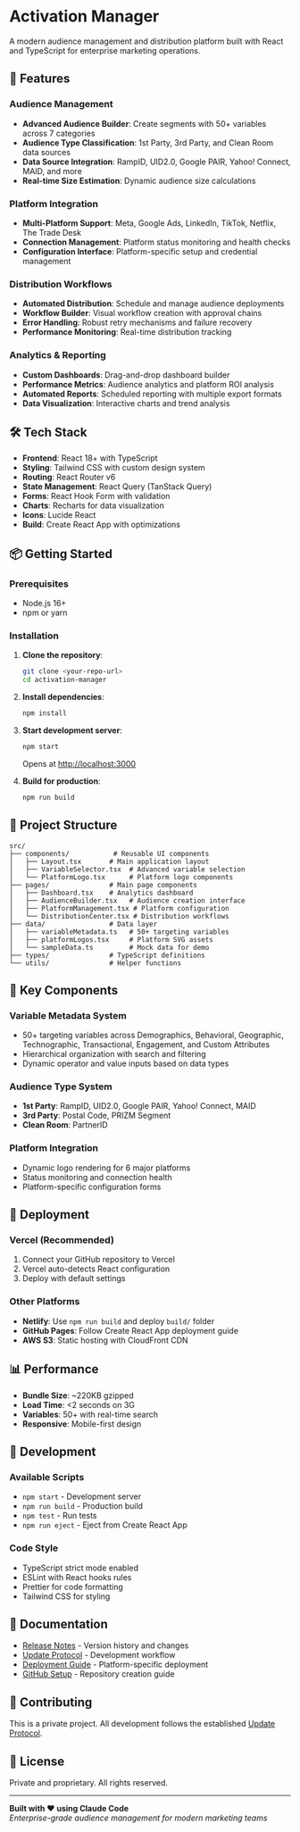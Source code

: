 # Activation Manager

A modern audience management and distribution platform built with React and TypeScript for enterprise marketing operations.

## 🚀 Features

### Audience Management
- **Advanced Audience Builder**: Create segments with 50+ variables across 7 categories
- **Audience Type Classification**: 1st Party, 3rd Party, and Clean Room data sources
- **Data Source Integration**: RampID, UID2.0, Google PAIR, Yahoo! Connect, MAID, and more
- **Real-time Size Estimation**: Dynamic audience size calculations

### Platform Integration
- **Multi-Platform Support**: Meta, Google Ads, LinkedIn, TikTok, Netflix, The Trade Desk
- **Connection Management**: Platform status monitoring and health checks
- **Configuration Interface**: Platform-specific setup and credential management

### Distribution Workflows
- **Automated Distribution**: Schedule and manage audience deployments
- **Workflow Builder**: Visual workflow creation with approval chains
- **Error Handling**: Robust retry mechanisms and failure recovery
- **Performance Monitoring**: Real-time distribution tracking

### Analytics & Reporting
- **Custom Dashboards**: Drag-and-drop dashboard builder
- **Performance Metrics**: Audience analytics and platform ROI analysis
- **Automated Reports**: Scheduled reporting with multiple export formats
- **Data Visualization**: Interactive charts and trend analysis

## 🛠 Tech Stack

- **Frontend**: React 18+ with TypeScript
- **Styling**: Tailwind CSS with custom design system
- **Routing**: React Router v6
- **State Management**: React Query (TanStack Query)
- **Forms**: React Hook Form with validation
- **Charts**: Recharts for data visualization
- **Icons**: Lucide React
- **Build**: Create React App with optimizations

## 📦 Getting Started

### Prerequisites
- Node.js 16+ 
- npm or yarn

### Installation

1. **Clone the repository**:
   ```bash
   git clone <your-repo-url>
   cd activation-manager
   ```

2. **Install dependencies**:
   ```bash
   npm install
   ```

3. **Start development server**:
   ```bash
   npm start
   ```
   Opens at [http://localhost:3000](http://localhost:3000)

4. **Build for production**:
   ```bash
   npm run build
   ```

## 📁 Project Structure

```
src/
├── components/           # Reusable UI components
│   ├── Layout.tsx       # Main application layout
│   ├── VariableSelector.tsx  # Advanced variable selection
│   └── PlatformLogo.tsx      # Platform logo components
├── pages/               # Main page components
│   ├── Dashboard.tsx    # Analytics dashboard
│   ├── AudienceBuilder.tsx   # Audience creation interface
│   ├── PlatformManagement.tsx # Platform configuration
│   └── DistributionCenter.tsx # Distribution workflows
├── data/                # Data layer
│   ├── variableMetadata.ts   # 50+ targeting variables
│   ├── platformLogos.tsx     # Platform SVG assets
│   └── sampleData.ts         # Mock data for demo
├── types/               # TypeScript definitions
└── utils/               # Helper functions
```

## 🎯 Key Components

### Variable Metadata System
- 50+ targeting variables across Demographics, Behavioral, Geographic, Technographic, Transactional, Engagement, and Custom Attributes
- Hierarchical organization with search and filtering
- Dynamic operator and value inputs based on data types

### Audience Type System
- **1st Party**: RampID, UID2.0, Google PAIR, Yahoo! Connect, MAID
- **3rd Party**: Postal Code, PRIZM Segment  
- **Clean Room**: PartnerID

### Platform Integration
- Dynamic logo rendering for 6 major platforms
- Status monitoring and connection health
- Platform-specific configuration forms

## 🚀 Deployment

### Vercel (Recommended)
1. Connect your GitHub repository to Vercel
2. Vercel auto-detects React configuration
3. Deploy with default settings

### Other Platforms
- **Netlify**: Use `npm run build` and deploy `build/` folder
- **GitHub Pages**: Follow Create React App deployment guide
- **AWS S3**: Static hosting with CloudFront CDN

## 📊 Performance

- **Bundle Size**: ~220KB gzipped
- **Load Time**: <2 seconds on 3G
- **Variables**: 50+ with real-time search
- **Responsive**: Mobile-first design

## 🔧 Development

### Available Scripts
- `npm start` - Development server
- `npm run build` - Production build  
- `npm test` - Run tests
- `npm run eject` - Eject from Create React App

### Code Style
- TypeScript strict mode enabled
- ESLint with React hooks rules
- Prettier for code formatting
- Tailwind CSS for styling

## 📝 Documentation

- [Release Notes](./RELEASE-NOTES.md) - Version history and changes
- [Update Protocol](./UPDATE-PROTOCOL.md) - Development workflow
- [Deployment Guide](./DEPLOYMENT_GUIDE.md) - Platform-specific deployment
- [GitHub Setup](./GITHUB-SETUP.md) - Repository creation guide

## 🤝 Contributing

This is a private project. All development follows the established [Update Protocol](./UPDATE-PROTOCOL.md).

## 📄 License

Private and proprietary. All rights reserved.

---

**Built with ❤️ using Claude Code**  
*Enterprise-grade audience management for modern marketing teams*